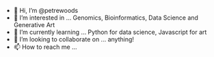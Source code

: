 - 👋 Hi, I’m @petrewoods
- 👀 I’m interested in ... Genomics, Bioinformatics, Data Science and Generative Art
- 🌱 I’m currently learning ... Python for data science, Javascript for art
- 💞️ I’m looking to collaborate on ... anything!
- 📫 How to reach me ... 

<!---
petrewoods/petrewoods is a ✨ special ✨ repository because its `README.md` (this file) appears on your GitHub profile.
You can click the Preview link to take a look at your changes.
--->
